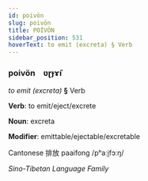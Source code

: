 ```yaml
---
id: poivön
slug: poivön
title: POİVÖN
sidebar_position: 531
hoverText: to emit (excreta) § Verb
---
```


### poivön&emsp;<span kind="abugida">ʋɽɟɤ̃ı</span>

*to emit (excreta)* **§** Verb

**Verb**: to emit/eject/excrete

**Noun**: excreta

**Modifier**: emittable/ejectable/excretable

Cantonese 排放 paaifong /pʰaːi̯fɔːŋ/

*Sino-Tibetan Language Family*